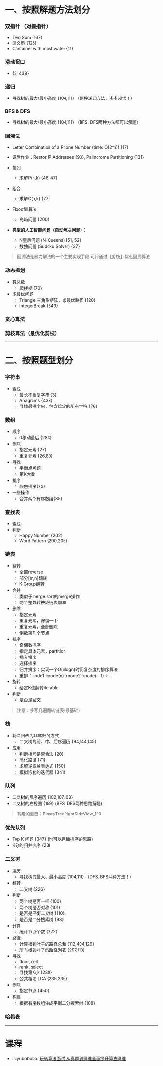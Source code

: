 # 一、按照解题方法划分
### 双指针 （对撞指针）
- Two Sum {167}
- 回文串 {125}
- Container with most water {11}

### 滑动窗口
- {3, 438}

### 递归
- 寻找树的最大/最小高度 {104,111} （两种递归方法，多多领悟！）

### BFS & DFS
- 寻找树的最大/最小高度 {104,111} （BFS, DFS两种方法都可以解题）

### 回溯法
- Letter Combination of a Phone Number (time: O(2^n)) {17}
- 课后作业：Restor IP Addresses {93}, Palindrome Partitioning {131}    
- 排列
    - 求解P(n,k) {46, 47}
- 组合
    - 求解C(n,k) {77}
- Floodfill算法
    - 岛屿问题 {200}        

- **典型的人工智能问题（自动解决问题）：**    
    - N皇后问题 (N-Queens) {51, 52}
    - 数独问题 (Sudoku Solver) {37}
    
> 回溯法是暴力解法的一个主要实现手段
> 可用通过【剪枝】优化回溯算法


### 动态规划
- 算总数
    - 爬楼梯 {70}
- 求最优问题
    - Triangle 三角形矩阵，求最优路径 {120}
    - IntegerBreak {343}

### 贪心算法

### 剪枝算法（最优化剪枝）




---
# 二、按照题型划分
### 字符串
- 查找
    - 最长不重复字串 {3}
    - Anagrams {438}
    - 寻找最短字串，包含给定的所有字符 {76}


### 数组
- 顺序
    - 0移动最后 {283}
- 删除
    - 指定元素 {27}
    - 重复元素 {26,80}
- 寻找
    - 平衡点问题
    - 第K大数
- 排序
    - 颜色排序{75}            
- 一些操作
    - 合并两个有序数组{85}
    
### 查找表
- 查找
- 判断
    - Happy Number {202}
    - Word Pattern {290,205} 

### 链表
- 翻转
    - 全部reverse
    - 部分[m,n]翻转
    - K Group翻转
- 合并
    - 类似于merge sort的merge操作    
    - 两个整数转换成链表加和
- 删除
    - 指定元素     
    - 重复元素，保留一个
    - 重复元素，全部删除
    - 倒数第几个节点    
- 排序
    - 奇偶数排序
    - 指定具体元素，partition
    - 插入排序
    - 选择排序
    - 归并排序：实现一个O(nlogn)时间复杂度的排序算法
    - 重排：node1->node(n)->node2->node(n-1)->...
- 旋转
    - 给定K值翻转iterable
- 判断
    - 是否是回文
    
> 注意：多写几遍翻转链表(最基础)


### 栈
- 将递归改为非递归的方式
    - 二叉树的前、中、后序遍历 {94,144,145}
- 应用
    - 判断括号是否合法 {20}
    - 简化路径 {71}
    - 求解逆波兰表达式 {150}
    - 模拟嵌套的迭代器 {341}

### 队列
- 二叉树的层序遍历 {102,107,103}
- 二叉树的右视图 {199} (BFS, DFS两种思路解题)

> 有趣的题目：BinaryTreeRightSideView_199    

### 优先队列
- Top K 问题 {347}  (也可以用桶排序的思路)
- K分的归并排序 {23}


### 二叉树
- 遍历
    - 寻找树的最大、最小高度 {104,111} （DFS, BFS两种方法！）
- 翻转
    - 二叉树 {226}
- 判断
    - 两个树是否一样 {100}
    - 两个树是否对称 {101}
    - 是否是平衡二叉树 {110}
    - 是否是二分搜索树 {98}
- 计算
    - 统计节点个数 {222}
- 路径
    - 计算根到叶子的路径总和 {112,404,129}
    - 所有根到叶子的路径列表 {257,113}
- 寻找
    - floor, ceil
    - rank, select
    - 寻找第K小 {230}
    - 公共祖先 LCA {235,236}    
- 删除
    - 指定节点 {450}
- 构建
    - 根据有序数组生成平衡二分搜索树 {108}
    
### 哈希表
 





--- 
# 课程
- liuyubobobo: [玩转算法面试 从真题到思维全面提升算法思维](https://coding.imooc.com/class/chapter/82.html)